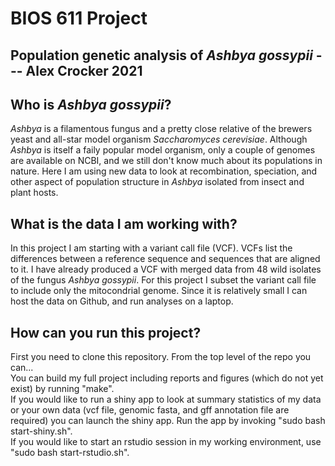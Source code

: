 # BIOS 611 Project
## Population genetic analysis of *Ashbya gossypii* --- Alex Crocker 2021

## Who is *Ashbya gossypii*? 
*Ashbya* is a filamentous fungus and a pretty close relative of the brewers yeast and all-star model organism *Saccharomyces cerevisiae*. Although *Ashbya* is itself a faily popular model organism, only a couple of genomes are available on NCBI, and we still don't know much about its populations in nature. Here I am using new data to look at recombination, speciation, and other aspect of population structure in *Ashbya* isolated from insect and plant hosts. 

## What is the data I am working with?
In this project I am starting with a variant call file (VCF). VCFs list the differences between a reference sequence and sequences that are aligned to it. I have already produced a VCF with merged data from 48 wild isolates of the fungus *Ashbya gossypii*. For this project I subset the variant call file to include only the mitocondrial genome. Since it is relatively small I can host the data on Github, and run analyses on a laptop. 

## How can you run this project?
First you need to clone this repository. From the top level of the repo you can...  
You can build my full project including reports and figures (which do not yet exist) by running "make".   
If you would like to run a shiny app to look at summary statistics of my data or your own data (vcf file, genomic fasta, and gff annotation file are required) you can launch the shiny app. Run the app by invoking "sudo bash start-shiny.sh".  
If you would like to start an rstudio session in my working environment, use "sudo bash start-rstudio.sh".  
